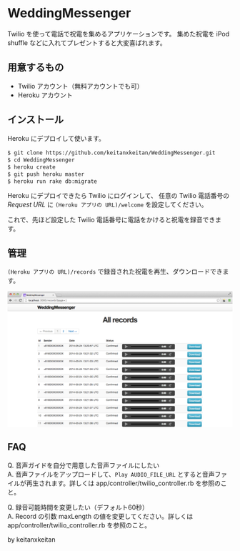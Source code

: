 # WeddingMessenger

Twilio を使って電話で祝電を集めるアプリケーションです。
集めた祝電を iPod shuffle などに入れてプレゼントすると大変喜ばれます。

## 用意するもの

* Twilio アカウント（無料アカウントでも可）
* Heroku アカウント

## インストール

Heroku にデプロイして使います。

    $ git clone https://github.com/keitanxkeitan/WeddingMessenger.git
    $ cd WeddingMessenger
    $ heroku create
    $ git push heroku master
    $ heroku run rake db:migrate

Heroku にデプロイできたら Twilio にログインして、
任意の Twilio 電話番号の *Request URL* に
`(Heroku アプリの URL)/welcome`
を設定してください。

これで、先ほど設定した Twilio 電話番号に電話をかけると祝電を録音できます。

## 管理
`(Heroku アプリの URL)/records`
で録音された祝電を再生、ダウンロードできます。

![records](public/README_records.png)

## FAQ

Q. 音声ガイドを自分で用意した音声ファイルにしたい  
A. 音声ファイルをアップロードして、`Play AUDIO_FILE_URL` とすると音声ファイルが再生されます。詳しくは app/controller/twilio_controller.rb を参照のこと。

Q. 録音可能時間を変更したい（デフォルト60秒）  
A. Record の引数 maxLength の値を変更してください。詳しくは app/controller/twilio_controller.rb を参照のこと。

by keitanxkeitan
